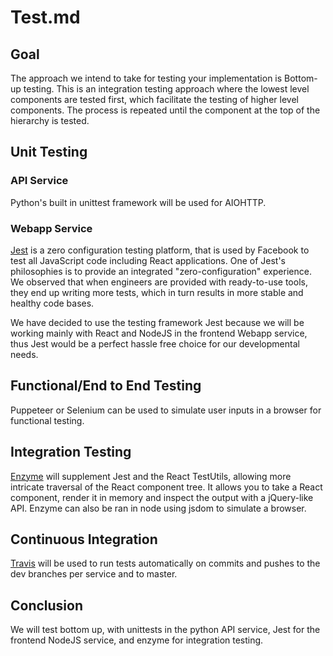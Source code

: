 # Test.md

## Goal
The approach we intend to take for testing your implementation is Bottom-up testing. This is an integration testing approach where the lowest level components are tested first, which facilitate the testing of higher level components. The process is repeated until the component at the top of the hierarchy is tested.

## Unit Testing
### API Service
Python's built in unittest framework will be used for AIOHTTP.
### Webapp Service
[Jest](https://jestjs.io/) is a zero configuration testing platform, that is used by Facebook to test all JavaScript code including React applications. One of Jest's philosophies is to provide an integrated "zero-configuration" experience. We observed that when engineers are provided with ready-to-use tools, they end up writing more tests, which in turn results in more stable and healthy code bases.

We have decided to use the testing framework Jest because we will be working mainly with React and NodeJS in the frontend Webapp service, thus Jest would be a perfect hassle free choice for our developmental needs.

## Functional/End to End Testing
Puppeteer or Selenium can be used to simulate user inputs in a browser for functional testing.

## Integration Testing
[Enzyme](https://airbnb.io/projects/enzyme/) will supplement Jest and the React TestUtils, allowing more intricate traversal of the React component tree. It allows you to take a React component, render it in memory and inspect the output with a jQuery-like API. 
Enzyme can also be ran in node using jsdom to simulate a browser.

## Continuous Integration
[Travis](https://travis-ci.org/) will be used to run tests automatically on commits and pushes to the dev branches per service and to master.

## Conclusion
We will test bottom up, with unittests in the python API service, Jest for the frontend NodeJS service, and enzyme for integration testing.
